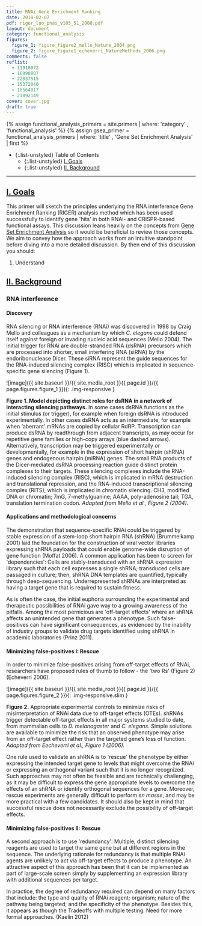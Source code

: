 ```yaml
---
title: RNAi Gene Enrichment Ranking
date: 2018-02-07
pdf: riger_luo_pnas_v105_51_2008.pdf
layout: document
category: functional_analysis
figures:  
  figure_1: figure_figure2_mello_Nature_2004.png
  figure_2: figure_figure1_echeverri_NatureMethods_2006.png
comments: false
reflist:
  - 11910072
  - 16990807
  - 22837515
  - 15372040
  - 16564017
  - 21892149
cover: cover.jpg
draft: true
---
```


{% assign functional_analysis_primers = site.primers | where: 'category' , 'functional_analysis' %}
{% assign gsea_primer = functional_analysis_primers | where: 'title' , 'Gene Set Enrichment Analysis' | first %}

- {:.list-unstyled} Table of Contents
  - {:.list-unstyled} [I. Goals](#goals)
  - {:.list-unstyled} [II. Background](#background)  

<hr/>

## <a href="#goals" name="goals">I. Goals</a>

This primer will sketch the principles underlying the RNA interference Gene Enrichment Ranking (RIGER) analysis method which has been used successfully to identify gene 'hits' in both RNAi- and CRISPR-based functional assays. This discussion leans heavily on the concepts from [Gene Set Enrichment Analysis]({{gsea_primer.url}}) so it would be beneficial to review those concepts. We aim to convey how the approach works from an intuitive standpoint before diving into a more detailed discussion. By then end of this discussion you should:

1. Understand 


## <a href="#background" name="background">II. Background</a>

### RNA interference

#### Discovery

RNA silencing or RNA interference (RNAi) was discovered in 1998 by Craig Mello and colleagues as a mechanism by which *C. elegans* could defend itself against foreign or invading nucleic acid sequences (Mello 2004). The initial trigger for RNAi are double-stranded RNA (dsRNA) precursors which are processed into shorter, small interfering RNA (siRNA) by the endoribonuclease Dicer. These siRNA represent the guide sequences for the RNA-induced silencing complex (RISC) which is implicated in sequence-specific gene silencing (Figure 1).   

![image]({{ site.baseurl }}/{{ site.media_root }}{{ page.id }}/{{ page.figures.figure_1 }}){: .img-responsive }
<div class="figure-legend well well-lg text-justify">
  <strong>Figure 1. Model depicting distinct roles for dsRNA in a network of interacting silencing pathways.</strong> In some cases dsRNA functions as the initial stimulus (or trigger), for example when foreign dsRNA is introduced experimentally. In other cases dsRNA acts as an intermediate, for example when ‘aberrant’ mRNAs are copied by cellular RdRP. Transcription can produce dsRNA by readthrough from adjacent transcripts, as may occur for repetitive gene families or high-copy arrays (blue dashed arrows). Alternatively, transcription may be triggered experimentally or developmentally, for example in the expression of short hairpin (shRNA) genes and endogenous hairpin (miRNA) genes. The small RNA products of the Dicer-mediated dsRNA processing reaction guide distinct protein complexes to their targets. These silencing complexes include the RNA-induced silencing complex (RISC), which is implicated in mRNA destruction and translational repression, and the RNA-induced transcriptional silencing complex (RITS), which is implicated in chromatin silencing. CH3, modified DNA or chromatin; 7mG, 7-methylguanine; AAAA, poly-adenosine tail; TGA, translation termination codon. <em>Adapted from Mello et al., Figure 2 (2004).</em>
</div> 


#### Applications and methodological concerns

The demonstration that sequence-specific RNAi could be triggered by stable expression of a stem-loop short hairpin RNA (shRNA) (Brummelkamp 2001) laid the foundation for the construction of viral vector libraries expressing shRNA payloads that could enable genome-wide disruption of gene function (Moffat 2006). A common application has been to screen for 'dependencies': Cells are stably-transduced with an shRNA expression library such that each cell expresses a single shRNA; transduced cells are passaged in culture; then, shRNA DNA templates are quantified, typically through deep-sequencing. Underrepresented shRNAs are interpreted as having a target gene that is required to sustain fitness.    

As is often the case, the initial euphoria surrounding the experimental and therapeutic possibilities of RNAi gave way to a growing awareness of the pitfalls. Among the most pernicious are 'off-target effects' where an shRNA affects an unintended gene that generates a phenotype. Such false-positives can have significant consequences, as evidenced by the inability of industry groups to validate drug targets identified using shRNA in academic laboratories (Prinz 2011). 

#### Minimizing false-positives I: Rescue

In order to minimize false-positives arising from off-target effects of RNAi, researchers have proposed rules of thumb to follow - the 'two Rs' (Figure 2) (Echeverri 2006). 

![image]({{ site.baseurl }}/{{ site.media_root }}{{ page.id }}/{{ page.figures.figure_2 }}){: .img-responsive.slim }
<div class="figure-legend well well-lg text-justify">
  <strong>Figure 2.</strong> Appropriate experimental controls to minimize risks of misinterpretation of RNAi data due to off-target effects (OTEs). shRNAs trigger detectable off-target effects in all major systems studied to date, from mammalian cells to <em>D. melanogaster</em> and <em>C. elegans</em>. Simple solutions are available to minimize the risk that an observed phenotype may arise from an off-target effect rather than the targeted gene’s loss of function. <em>Adapted from Eecheverri et al., Figure 1 (2006).</em>
</div> 

One rule used to validate an shRNA is to 'rescue' the phenotype by either expressing the intended target gene to levels that might overcome the RNAi or expressing an orthogonal variant such that it is no longer recognized. Such approaches may not often be feasible and are technically challenging, as it may be difficult to express the gene appropriate levels to overcome the effects of an shRNA or identify orthogonal sequences for a gene. Moreover, rescue experiments are generally difficult to perform *en masse*, and may be more practical with a few candidates. It should also be kept in mind that successful rescue does not necessarily exclude the possibility of off-target effects.     

#### Minimizing false-positives II: Rescue

A second approach is to use 'redundancy': Multiple, distinct silencing reagents are used to target the same gene but at different regions in the sequence. The underlying rationale for redundancy is that multiple RNAi agents are unlikely to act via off-target effects to produce a phenotype. An attractive aspect of this approach has been that it can be implemented as part of large-scale screen simply by supplementing an expression library with additional sequences per target.

In practice, the degree of redundancy required can depend on many factors that include: the type and quality of RNAi reagent; organism; nature of the pathway being targeted; and the specificity of the phenotype. Besides this, it appears as though the Tradeoffs with multiple testing. Need for more formal approaches. (Kaelin 2012)


 


